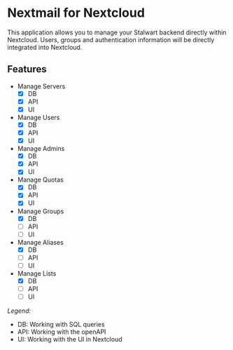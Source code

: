# Nextmail for Nextcloud

This application allows you to manage your Stalwart backend directly within Nextcloud.
Users, groups and authentication information will be directly integrated into Nextcloud.


## Features

- Manage Servers
  - [x] DB
  - [x] API
  - [x] UI
- Manage Users
  - [x] DB
  - [x] API
  - [x] UI
- Manage Admins
  - [x] DB
  - [x] API
  - [X] UI
- Manage Quotas
  - [x] DB
  - [x] API
  - [X] UI
- Manage Groups
  - [x] DB
  - [ ] API
  - [ ] UI
- Manage Aliases
  - [x] DB
  - [ ] API
  - [ ] UI
- Manage Lists
  - [x] DB
  - [ ] API
  - [ ] UI

*Legend:*
- DB: Working with SQL queries
- API: Working with the openAPI
- UI: Working with the UI in Nextcloud

